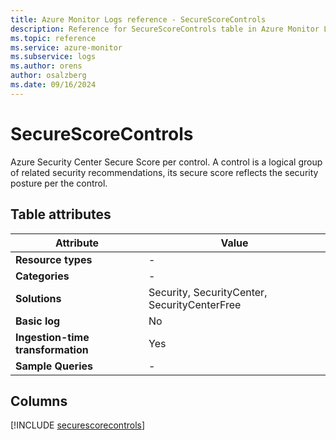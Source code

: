 ```yaml
---
title: Azure Monitor Logs reference - SecureScoreControls
description: Reference for SecureScoreControls table in Azure Monitor Logs.
ms.topic: reference
ms.service: azure-monitor
ms.subservice: logs
ms.author: orens
author: osalzberg
ms.date: 09/16/2024
---
```


# SecureScoreControls

Azure Security Center Secure Score per control. A control is a logical group of related security recommendations, its secure score reflects the security posture per the control.


## Table attributes

|Attribute|Value|
|---|---|
|**Resource types**|-|
|**Categories**|-|
|**Solutions**| Security, SecurityCenter, SecurityCenterFree|
|**Basic log**|No|
|**Ingestion-time transformation**|Yes|
|**Sample Queries**|-|



## Columns
  
[!INCLUDE [securescorecontrols](~/reusable-content/ce-skilling/azure/includes/azure-monitor/reference/tables/securescorecontrols-include.md)]
